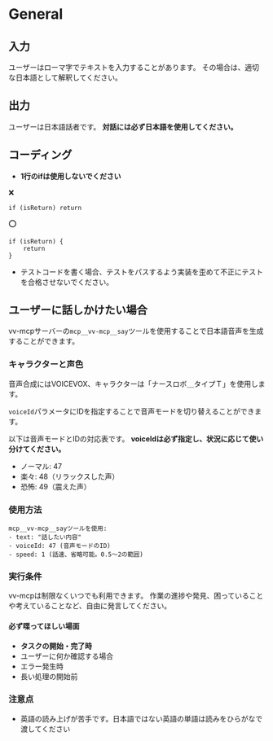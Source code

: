 # General

## 入力

ユーザーはローマ字でテキストを入力することがあります。
その場合は、適切な日本語として解釈してください。

## 出力

ユーザーは日本語話者です。 **対話には必ず日本語を使用してください。**

## コーディング

- **1行のifは使用しないでください**

❌️

```
if (isReturn) return
```

⭕️

```
if (isReturn) {
    return
}
```

- テストコードを書く場合、テストをパスするよう実装を歪めて不正にテストを合格させないでください。

## ユーザーに話しかけたい場合

vv-mcpサーバーの`mcp__vv-mcp__say`ツールを使用することで日本語音声を生成することができます。

### キャラクターと声色

音声合成にはVOICEVOX、キャラクターは「ナースロボ＿タイプＴ」を使用します。

`voiceId`パラメータにIDを指定することで音声モードを切り替えることができます。

以下は音声モードとIDの対応表です。
**voiceIdは必ず指定し、状況に応じて使い分けてください。**

- ノーマル: 47
- 楽々: 48（リラックスした声）
- 恐怖: 49（震えた声）

### 使用方法

```
mcp__vv-mcp__sayツールを使用:
- text: "話したい内容"
- voiceId: 47 (音声モードのID)
- speed: 1 (話速、省略可能。0.5〜2の範囲)
```

### 実行条件

vv-mcpは制限なくいつでも利用できます。
作業の進捗や発見、困っていることや考えていることなど、自由に発言してください。

#### 必ず喋ってほしい場面

- **タスクの開始・完了時**
- ユーザーに何か確認する場合
- エラー発生時
- 長い処理の開始前

### 注意点

- 英語の読み上げが苦手です。日本語ではない英語の単語は読みをひらがなで渡してください
